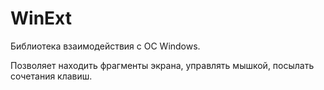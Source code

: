 # WinExt

Библиотека взаимодействия с ОС Windows.

Позволяет находить фрагменты экрана, управлять мышкой, посылать сочетания клавиш.